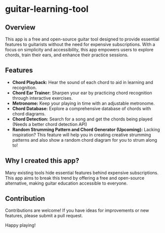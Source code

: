 # guitar-learning-tool

## Overview

This app is a free and open-source guitar tool designed to provide essential features to guitarists without the need for expensive subscriptions. With a focus on simplicity and accessibility, this app empowers users to explore chords, train their ears, and enhance their practice sessions.

## Features

- **Chord Playback:** Hear the sound of each chord to aid in learning and recognition.
- **Chord Ear Trainer:** Sharpen your ear by practicing chord recognition through interactive exercises.
- **Metronome:** Keep your playing in time with an adjustable metronome.
- **Chord Database:** Explore a comprehensive database of chords with chord diagrams.
- **Chord Detection:** Search for a song and get the chords being played (Needs a better chord detection API)
- **Random Strumming Pattern and Chord Generator (Upcoming):** Lacking inspiration? This feature will help you in creating creative strumming patterns and also show a random chord diagram for you to strum along to!

## Why I created this app?

Many existing tools hide essential features behind expensive subscriptions. This app aims to break this trend by offering a free and open-source alternative, making guitar education accessible to everyone.

## Contribution

Contributions are welcome! If you have ideas for improvements or new features, please submit a pull request.

Happy playing!
